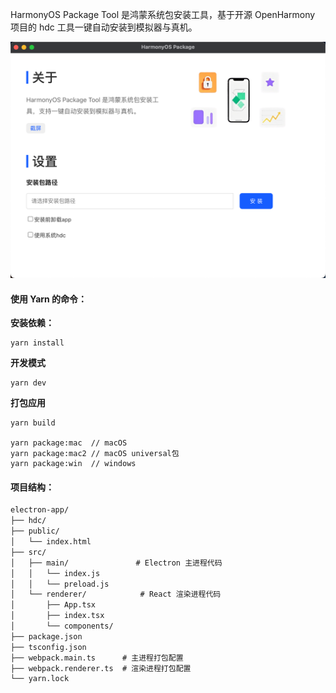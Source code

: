 HarmonyOS Package Tool 是鸿蒙系统包安装工具，基于开源 OpenHarmony 项目的 hdc 工具一键自动安装到模拟器与真机。


![截图](https://github.com/dongyeforever/oh-package/blob/main/screenshot/screenshort.png)

#### 使用 Yarn 的命令：

**安装依赖：**
```shell
yarn install
```

**开发模式**
```shell
yarn dev
```

**打包应用**
```shell
yarn build

yarn package:mac  // macOS 
yarn package:mac2 // macOS universal包
yarn package:win  // windows
```

#### 项目结构：

```html
electron-app/
├── hdc/
├── public/
│   └── index.html
├── src/
│   ├── main/               # Electron 主进程代码
│   │   └── index.js
│   │   └── preload.js
│   └── renderer/            # React 渲染进程代码
│       ├── App.tsx
│       ├── index.tsx
│       └── components/
├── package.json
├── tsconfig.json
├── webpack.main.ts      # 主进程打包配置
├── webpack.renderer.ts  # 渲染进程打包配置
└── yarn.lock
```

